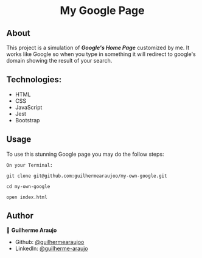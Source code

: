 <h1 style="text-align: center;">My Google Page</h1>

## About
This project is a simulation of _**Google's Home Page**_ customized by me. It works like Google so when you type in something it will redirect to google's domain showing the result of your search.

## Technologies:
* HTML
* CSS
* JavaScript
* Jest
* Bootstrap

## Usage
To use this stunning Google page you may do the follow steps:
```
On your Terminal:

git clone git@github.com:guilhermearaujoo/my-own-google.git

cd my-own-google

open index.html
```

## Author
👤 **Guilherme Araujo**

- Github: [@guilhermearaujoo](https://github.com/guilhermearaujoo)
- LinkedIn: [@guilherme-araujo](https://www.linkedin.com/in/guilherme-araujo-644b6419b/)